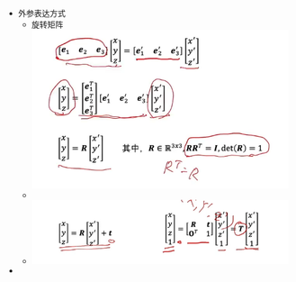 - 外参表达方式
	- 旋转矩阵
	  ![image.png](../assets/image_1647010661241_0.png)
	-
	- ![image.png](../assets/image_1647010722300_0.png)
-